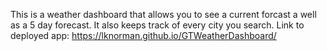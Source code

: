 This is a weather dashboard that allows you to see a current forcast a well as a 5 day forecast. It also keeps track of every city you search.
Link to deployed app: https://lknorman.github.io/GTWeatherDashboard/
